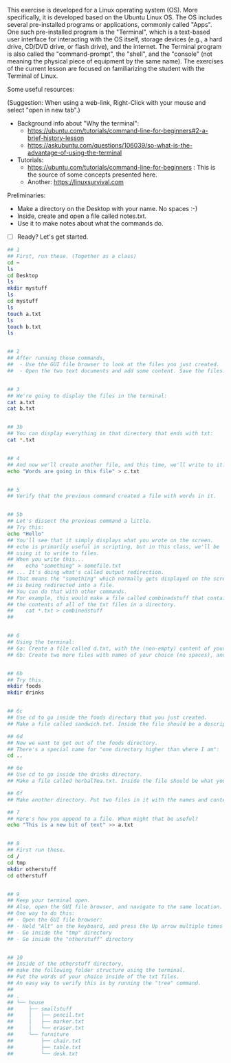 
This exercise is developed for a Linux operating system (OS).  More specifically, it is developed based on the Ubuntu Linux OS. The OS includes several pre-installed programs or applications, commonly called "Apps".  One such pre-installed program is the "Terminal", which is a text-based user interface for interacting with the OS itself, storage devices (e.g., a hard drive, CD/DVD drive, or flash drive), and the internet.  The Terminal program is also called the "command-prompt", the "shell", and the "console" (not meaning the physical piece of equipment by the same name). The exercises of the current lesson are focused on familiarizing the student with the Terminal of Linux.

Some useful resources:

(Suggestion: When using a web-link, Right-Click with your mouse and select "open in new tab".)
- Background info about "Why the terminal": 
  - https://ubuntu.com/tutorials/command-line-for-beginners#2-a-brief-history-lesson
  - https://askubuntu.com/questions/106039/so-what-is-the-advantage-of-using-the-terminal
- Tutorials:
  - https://ubuntu.com/tutorials/command-line-for-beginners : This is the source of some concepts presented here. 
  - Another: https://linuxsurvival.com


Preliminaries:
- Make a directory on the Desktop with your name. No spaces :-)
- Inside, create and open a file called notes.txt.
- Use it to make notes about what the commands do.

- [ ] Ready?  Let's get started.

```sh
## 1
## First, run these. (Together as a class)
cd ~
ls
cd Desktop
ls
mkdir mystuff
ls
cd mystuff
ls
touch a.txt
ls
touch b.txt
ls


## 2 
## After running those commands,
##  - Use the GUI file browser to look at the files you just created.
##  - Open the two text documents and add some content. Save the files.


## 3
## We're going to display the files in the terminal:
cat a.txt
cat b.txt


## 3b
## You can display everything in that directory that ends with txt:
cat *.txt


## 4
## And now we'll create another file, and this time, we'll write to it:
echo "Words are going in this file" > c.txt


## 5
## Verify that the previous command created a file with words in it.


## 5b
## Let's dissect the previous command a little.
## Try this:
echo "Hello"
## You'll see that it simply displays what you wrote on the screen.
## echo is primarily useful in scripting, but in this class, we'll be
## using it to write to files.
## When you write this...
##    echo "something" > somefile.txt
## ... It's doing what's called output redirection.
## That means the "something" which normally gets displayed on the screen
## is being redirected into a file.
## You can do that with other commands.
## For example, this would make a file called combinedstuff that contains
## the contents of all of the txt files in a directory.
##    cat *.txt > combinedstuff
## 


## 6
## Using the terminal:
## 6a: Create a file called d.txt, with the (non-empty) content of your choice.
## 6b: Create two more files with names of your choice (no spaces), and with the content of your choice.


## 6b
## Try this.
mkdir foods
mkdir drinks


## 6c
## Use cd to go inside the foods directory that you just created.
## Make a file called sandwich.txt. Inside the file should be a description of a sandwich.

## 6d
## Now we want to get out of the foods directory.
## There's a special name for "one directory higher than where I am":
cd ..

## 6e
## Use cd to go inside the drinks directory.
## Make a file called herbalTea.txt. Inside the file should be what you think about herbal tea.

## 6f
## Make another directory. Put two files in it with the names and contents of your choice.

## 7
## Here's how you append to a file. When might that be useful?
echo "This is a new bit of text" >> a.txt


## 8
## First run these.
cd /
cd tmp
mkdir otherstuff
cd otherstuff


## 9
## Keep your terminal open.
## Also, open the GUI file browser, and navigate to the same location.
## One way to do this:
## - Open the GUI file browser:
## - Hold "Alt" on the keyboard, and press the Up arrow multiple times
## - Go inside the "tmp" directory
## - Go inside the "otherstuff" directory


## 10
## Inside of the otherstuff directory,
## make the following folder structure using the terminal.
## Put the words of your choice inside of the txt files.
## An easy way to verify this is by running the "tree" command.
## 
## .
## └── house
##     ├── smallstuff
##     │   ├── pencil.txt
##     │   ├── marker.txt
##     │   └── eraser.txt
##     └── furniture
##         ├── chair.txt
##         ├── table.txt
##         └── desk.txt
```

